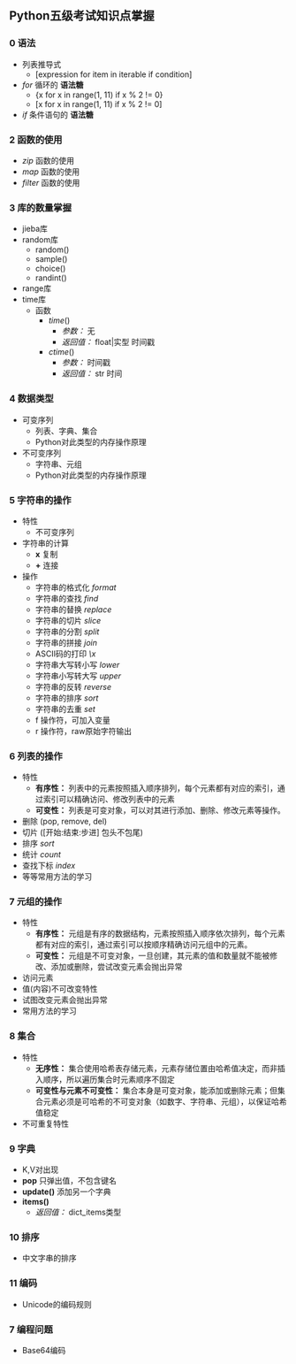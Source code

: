 ## Python五级考试知识点掌握

### 0 语法
- 列表推导式
  - [expression for item in iterable if condition]
- *for* 循环的 **语法糖**
  - {x for x in range(1, 11) if x % 2 != 0}
  - [x for x in range(1, 11) if x % 2 != 0]
- *if* 条件语句的 **语法糖**

### 2 函数的使用
- *zip* 函数的使用 
- *map* 函数的使用
- *filter* 函数的使用

### 3 库的数量掌握
- jieba库
- random库
  - random()
  - sample()
  - choice()
  - randint()
- range库
- time库
  - 函数
    - *time*() 
      - *参数：* 无
      - *返回值：* float|实型 时间戳
    - *ctime*()
      - *参数：* 时间戳
      - *返回值：* str 时间

### 4 数据类型
- 可变序列
  - 列表、字典、集合
  - Python对此类型的内存操作原理
- 不可变序列
  - 字符串、元组
  - Python对此类型的内存操作原理


### 5 字符串的操作
- 特性
  - 不可变序列
- 字符串的计算
  - **x** 复制
  - **+** 连接
- 操作
  - 字符串的格式化 *format*
  - 字符串的查找 *find*
  - 字符串的替换 *replace*
  - 字符串的切片 *slice*
  - 字符串的分割 *split*
  - 字符串的拼接 *join*
  - ASCII码的打印 *\x*
  - 字符串大写转小写 *lower*
  - 字符串小写转大写 *upper*
  - 字符串的反转 *reverse*
  - 字符串的排序 *sort*
  - 字符串的去重 *set*
  - f 操作符，可加入变量
  - r 操作符，raw原始字符输出

### 6 列表的操作
- 特性
  - **有序性：** 列表中的元素按照插入顺序排列，每个元素都有对应的索引，通过索引可以精确访问、修改列表中的元素
  - **可变性：** 列表是可变对象，可以对其进行添加、删除、修改元素等操作。
- 删除 (pop, remove, del)
- 切片 ([开始:结束:步进] 包头不包尾)
- 排序 *sort*
- 统计 *count*
- 查找下标 *index*
- 等等常用方法的学习

### 7 元组的操作
- 特性
  - **有序性：** 元组是有序的数据结构，元素按照插入顺序依次排列，每个元素都有对应的索引，通过索引可以按顺序精确访问元组中的元素。
  - **可变性：** 元组是不可变对象，一旦创建，其元素的值和数量就不能被修改、添加或删除，尝试改变元素会抛出异常
- 访问元素
- 值(内容)不可改变特性
- 试图改变元素会抛出异常
- 常用方法的学习

### 8 集合
- 特性
  - **无序性：** 集合使用哈希表存储元素，元素存储位置由哈希值决定，而非插入顺序，所以遍历集合时元素顺序不固定
  - **可变性与元素不可变性：** 集合本身是可变对象，能添加或删除元素；但集合元素必须是可哈希的不可变对象（如数字、字符串、元组），以保证哈希值稳定
- 不可重复特性

### 9 字典
- K,V对出现
- **pop** 只弹出值，不包含键名
- **update()** 添加另一个字典
- **items()**
  - *返回值：* dict_items类型 

### 10 排序
- 中文字串的排序

### 11 编码
- Unicode的编码规则

### 7 编程问题
  - Base64编码